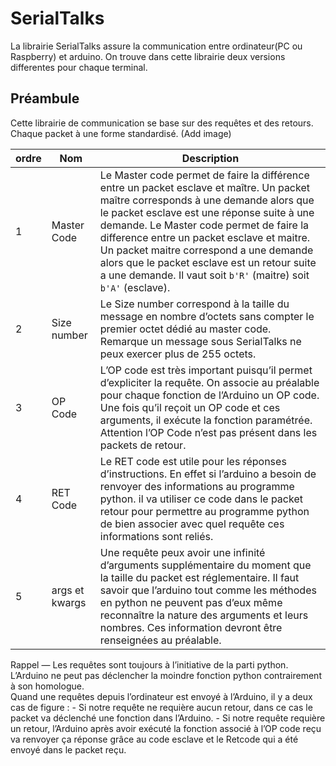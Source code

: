 # SerialTalks

La librairie SerialTalks assure la communication entre ordinateur(PC ou Raspberry) et arduino. On trouve dans cette librairie deux versions differentes pour chaque terminal.

## Préambule

Cette librairie de communication se base sur des requêtes et des retours. Chaque packet à une forme standardisé. (Add image)

| ordre | Nom            | Description                                                                                                                                                                                                                                                                                                                                                                                                                              |
| ----- | -------------- | ---------------------------------------------------------------------------------------------------------------------------------------------------------------------------------------------------------------------------------------------------------------------------------------------------------------------------------------------------------------------------------------------------------------------------------------- |
| 1     | Master Code    | Le Master code permet de faire la différence entre un packet esclave et maître. Un packet maître corresponds à une demande alors que le packet esclave est une réponse suite à une demande. Le Master code permet de faire la difference entre un packet esclave et maitre. Un packet maitre correspond a une demande alors que le packet esclave est un retour suite a une demande. Il vaut soit `b'R'` (maitre) soit `b'A'` (esclave). |
| 2     | Size number    | Le Size number correspond à la taille du message en nombre d’octets sans compter le premier octet dédié au master code. Remarque un message sous SerialTalks ne peux exercer plus de 255 octets.                                                                                                                                                                                                                                         |
| 3     | OP Code        | L’OP code est très important puisqu’il permet d’expliciter la requête. On associe au préalable pour chaque fonction de l’Arduino un OP code. Une fois qu’il reçoit un OP code et ces arguments, il exécute la fonction paramétrée. Attention l’OP Code n’est pas présent dans les packets de retour.                                                                                                                                     |
| 4     | RET Code       | Le RET code est utile pour les réponses d’instructions. En effet si l’arduino a besoin de renvoyer des informations au programme python. il va utiliser ce code dans le packet retour pour permettre au programme python de bien associer avec quel requête ces informations sont reliés.                                                                                                                                                |
| 5     | args et kwargs | Une requête peux avoir une infinité d’arguments supplémentaire du moment que la taille du packet est réglementaire. Il faut savoir que l’arduino tout comme les méthodes en python ne peuvent pas d’eux même reconnaître la nature des arguments et leurs nombres. Ces information devront être renseignées au préalable.                                                                                                                |

<aside class="success">
Rappel — Les requêtes sont toujours à l’initiative de la parti python. L’Arduino ne peut pas déclencher la moindre fonction python contrairement à son homologue.
</aside>
Quand une requêtes depuis l’ordinateur est envoyé à l’Arduino, il y a deux cas de figure :
- Si notre requête ne requière aucun retour, dans ce cas le packet va déclenché une fonction dans l’Arduino.
- Si notre requête requière un retour, l’Arduino après avoir exécuté la fonction associé à l’OP code reçu va renvoyer ça réponse grâce au code esclave et le Retcode qui a été envoyé dans le packet reçu.
